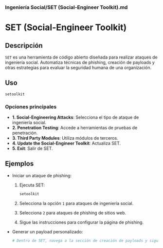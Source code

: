### **Ingeniería Social/SET (Social-Engineer Toolkit).md**

# SET (Social-Engineer Toolkit)

## Descripción

`SET` es una herramienta de código abierto diseñada para realizar ataques de ingeniería social. Automatiza técnicas de phishing, creación de payloads y otras estrategias para evaluar la seguridad humana de una organización.

## Uso

```bash
setoolkit
```

### Opciones principales

- **1. Social-Engineering Attacks**: Selecciona el tipo de ataque de ingeniería social.
- **2. Penetration Testing**: Accede a herramientas de pruebas de penetración.
- **3. Third Party Modules**: Utiliza módulos de terceros.
- **4. Update the Social-Engineer Toolkit**: Actualiza SET.
- **5. Exit**: Salir de SET.

## Ejemplos

- Iniciar un ataque de phishing:

  1. Ejecuta SET:

     ```bash
     setoolkit
     ```

  2. Selecciona la opción `1` para ataques de ingeniería social.
  3. Selecciona `2` para ataques de phishing de sitios web.
  4. Sigue las instrucciones para configurar la página de phishing.

- Generar un payload personalizado:

  ```bash
  # Dentro de SET, navega a la sección de creación de payloads y sigue los pasos.
  ```

